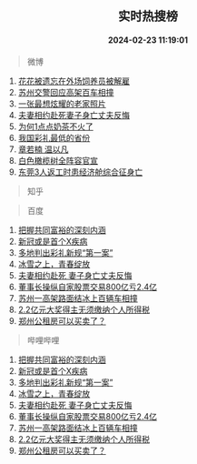 <div align="center"><h2>实时热搜榜</h2><h4>2024-02-23 11:19:01</h4></div>

> 微博  

1. [花花被遗忘在外场饲养员被解雇](https://s.weibo.com/weibo?q=%23%E8%8A%B1%E8%8A%B1%E8%A2%AB%E9%81%97%E5%BF%98%E5%9C%A8%E5%A4%96%E5%9C%BA%E9%A5%B2%E5%85%BB%E5%91%98%E8%A2%AB%E8%A7%A3%E9%9B%87%23&t=31&band_rank=1&Refer=top)<br />
2. [苏州交警回应高架百车相撞](https://s.weibo.com/weibo?q=%23%E8%8B%8F%E5%B7%9E%E4%BA%A4%E8%AD%A6%E5%9B%9E%E5%BA%94%E9%AB%98%E6%9E%B6%E7%99%BE%E8%BD%A6%E7%9B%B8%E6%92%9E%23&t=31&band_rank=2&Refer=top)<br />
3. [一张最想炫耀的老家照片](https://s.weibo.com/weibo?q=%23%E4%B8%80%E5%BC%A0%E6%9C%80%E6%83%B3%E7%82%AB%E8%80%80%E7%9A%84%E8%80%81%E5%AE%B6%E7%85%A7%E7%89%87%23&t=31&band_rank=3&Refer=top)<br />
4. [夫妻相约赴死妻子身亡丈夫反悔](https://s.weibo.com/weibo?q=%23%E5%A4%AB%E5%A6%BB%E7%9B%B8%E7%BA%A6%E8%B5%B4%E6%AD%BB%E5%A6%BB%E5%AD%90%E8%BA%AB%E4%BA%A1%E4%B8%88%E5%A4%AB%E5%8F%8D%E6%82%94%23&t=31&band_rank=4&Refer=top)<br />
5. [为何1点点奶茶不火了](https://s.weibo.com/weibo?q=%23%E4%B8%BA%E4%BD%951%E7%82%B9%E7%82%B9%E5%A5%B6%E8%8C%B6%E4%B8%8D%E7%81%AB%E4%BA%86%23&t=31&band_rank=5&Refer=top)<br />
6. [我国彩礼最低的省份](https://s.weibo.com/weibo?q=%23%E6%88%91%E5%9B%BD%E5%BD%A9%E7%A4%BC%E6%9C%80%E4%BD%8E%E7%9A%84%E7%9C%81%E4%BB%BD%23&t=31&band_rank=6&Refer=top)<br />
7. [章若楠 温以凡](https://s.weibo.com/weibo?q=%E7%AB%A0%E8%8B%A5%E6%A5%A0%20%E6%B8%A9%E4%BB%A5%E5%87%A1&t=31&band_rank=7&Refer=top)<br />
8. [白色橄榄树全阵容官宣](https://s.weibo.com/weibo?q=%23%E7%99%BD%E8%89%B2%E6%A9%84%E6%A6%84%E6%A0%91%E5%85%A8%E9%98%B5%E5%AE%B9%E5%AE%98%E5%AE%A3%23&t=31&band_rank=8&Refer=top)<br />
9. [东莞3人返工时患经济舱综合征身亡](https://s.weibo.com/weibo?q=%23%E4%B8%9C%E8%8E%9E3%E4%BA%BA%E8%BF%94%E5%B7%A5%E6%97%B6%E6%82%A3%E7%BB%8F%E6%B5%8E%E8%88%B1%E7%BB%BC%E5%90%88%E5%BE%81%E8%BA%AB%E4%BA%A1%23&t=31&band_rank=9&Refer=top)<br />

> 知乎  


> 百度  

1. [把握共同富裕的深刻内涵](https://www.baidu.com/s?wd=%E6%8A%8A%E6%8F%A1%E5%85%B1%E5%90%8C%E5%AF%8C%E8%A3%95%E7%9A%84%E6%B7%B1%E5%88%BB%E5%86%85%E6%B6%B5&sa=fyb_news&rsv_dl=fyb_news)<br />
2. [新冠或是首个X疾病](https://www.baidu.com/s?wd=%E6%96%B0%E5%86%A0%E6%88%96%E6%98%AF%E9%A6%96%E4%B8%AAX%E7%96%BE%E7%97%85&sa=fyb_news&rsv_dl=fyb_news)<br />
3. [多地判出彩礼新规“第一案”](https://www.baidu.com/s?wd=%E5%A4%9A%E5%9C%B0%E5%88%A4%E5%87%BA%E5%BD%A9%E7%A4%BC%E6%96%B0%E8%A7%84%E2%80%9C%E7%AC%AC%E4%B8%80%E6%A1%88%E2%80%9D&sa=fyb_news&rsv_dl=fyb_news)<br />
4. [冰雪之上，青春绽放](https://www.baidu.com/s?wd=%E5%86%B0%E9%9B%AA%E4%B9%8B%E4%B8%8A%EF%BC%8C%E9%9D%92%E6%98%A5%E7%BB%BD%E6%94%BE&sa=fyb_news&rsv_dl=fyb_news)<br />
5. [夫妻相约赴死 妻子身亡丈夫反悔](https://www.baidu.com/s?wd=%E5%A4%AB%E5%A6%BB%E7%9B%B8%E7%BA%A6%E8%B5%B4%E6%AD%BB+%E5%A6%BB%E5%AD%90%E8%BA%AB%E4%BA%A1%E4%B8%88%E5%A4%AB%E5%8F%8D%E6%82%94&sa=fyb_news&rsv_dl=fyb_news)<br />
6. [董事长操纵自家股票交易800亿亏2.4亿](https://www.baidu.com/s?wd=%E8%91%A3%E4%BA%8B%E9%95%BF%E6%93%8D%E7%BA%B5%E8%87%AA%E5%AE%B6%E8%82%A1%E7%A5%A8%E4%BA%A4%E6%98%93800%E4%BA%BF%E4%BA%8F2.4%E4%BA%BF&sa=fyb_news&rsv_dl=fyb_news)<br />
7. [苏州一高架路面结冰上百辆车相撞](https://www.baidu.com/s?wd=%E8%8B%8F%E5%B7%9E%E4%B8%80%E9%AB%98%E6%9E%B6%E8%B7%AF%E9%9D%A2%E7%BB%93%E5%86%B0%E4%B8%8A%E7%99%BE%E8%BE%86%E8%BD%A6%E7%9B%B8%E6%92%9E&sa=fyb_news&rsv_dl=fyb_news)<br />
8. [2.2亿元大奖得主无须缴纳个人所得税](https://www.baidu.com/s?wd=2.2%E4%BA%BF%E5%85%83%E5%A4%A7%E5%A5%96%E5%BE%97%E4%B8%BB%E6%97%A0%E9%A1%BB%E7%BC%B4%E7%BA%B3%E4%B8%AA%E4%BA%BA%E6%89%80%E5%BE%97%E7%A8%8E&sa=fyb_news&rsv_dl=fyb_news)<br />
9. [郑州公租房可以买卖了？](https://www.baidu.com/s?wd=%E9%83%91%E5%B7%9E%E5%85%AC%E7%A7%9F%E6%88%BF%E5%8F%AF%E4%BB%A5%E4%B9%B0%E5%8D%96%E4%BA%86%EF%BC%9F&sa=fyb_news&rsv_dl=fyb_news)<br />

> 哔哩哔哩  

1. [把握共同富裕的深刻内涵](https://www.baidu.com/s?wd=%E6%8A%8A%E6%8F%A1%E5%85%B1%E5%90%8C%E5%AF%8C%E8%A3%95%E7%9A%84%E6%B7%B1%E5%88%BB%E5%86%85%E6%B6%B5&sa=fyb_news&rsv_dl=fyb_news)<br />
2. [新冠或是首个X疾病](https://www.baidu.com/s?wd=%E6%96%B0%E5%86%A0%E6%88%96%E6%98%AF%E9%A6%96%E4%B8%AAX%E7%96%BE%E7%97%85&sa=fyb_news&rsv_dl=fyb_news)<br />
3. [多地判出彩礼新规“第一案”](https://www.baidu.com/s?wd=%E5%A4%9A%E5%9C%B0%E5%88%A4%E5%87%BA%E5%BD%A9%E7%A4%BC%E6%96%B0%E8%A7%84%E2%80%9C%E7%AC%AC%E4%B8%80%E6%A1%88%E2%80%9D&sa=fyb_news&rsv_dl=fyb_news)<br />
4. [冰雪之上，青春绽放](https://www.baidu.com/s?wd=%E5%86%B0%E9%9B%AA%E4%B9%8B%E4%B8%8A%EF%BC%8C%E9%9D%92%E6%98%A5%E7%BB%BD%E6%94%BE&sa=fyb_news&rsv_dl=fyb_news)<br />
5. [夫妻相约赴死 妻子身亡丈夫反悔](https://www.baidu.com/s?wd=%E5%A4%AB%E5%A6%BB%E7%9B%B8%E7%BA%A6%E8%B5%B4%E6%AD%BB+%E5%A6%BB%E5%AD%90%E8%BA%AB%E4%BA%A1%E4%B8%88%E5%A4%AB%E5%8F%8D%E6%82%94&sa=fyb_news&rsv_dl=fyb_news)<br />
6. [董事长操纵自家股票交易800亿亏2.4亿](https://www.baidu.com/s?wd=%E8%91%A3%E4%BA%8B%E9%95%BF%E6%93%8D%E7%BA%B5%E8%87%AA%E5%AE%B6%E8%82%A1%E7%A5%A8%E4%BA%A4%E6%98%93800%E4%BA%BF%E4%BA%8F2.4%E4%BA%BF&sa=fyb_news&rsv_dl=fyb_news)<br />
7. [苏州一高架路面结冰上百辆车相撞](https://www.baidu.com/s?wd=%E8%8B%8F%E5%B7%9E%E4%B8%80%E9%AB%98%E6%9E%B6%E8%B7%AF%E9%9D%A2%E7%BB%93%E5%86%B0%E4%B8%8A%E7%99%BE%E8%BE%86%E8%BD%A6%E7%9B%B8%E6%92%9E&sa=fyb_news&rsv_dl=fyb_news)<br />
8. [2.2亿元大奖得主无须缴纳个人所得税](https://www.baidu.com/s?wd=2.2%E4%BA%BF%E5%85%83%E5%A4%A7%E5%A5%96%E5%BE%97%E4%B8%BB%E6%97%A0%E9%A1%BB%E7%BC%B4%E7%BA%B3%E4%B8%AA%E4%BA%BA%E6%89%80%E5%BE%97%E7%A8%8E&sa=fyb_news&rsv_dl=fyb_news)<br />
9. [郑州公租房可以买卖了？](https://www.baidu.com/s?wd=%E9%83%91%E5%B7%9E%E5%85%AC%E7%A7%9F%E6%88%BF%E5%8F%AF%E4%BB%A5%E4%B9%B0%E5%8D%96%E4%BA%86%EF%BC%9F&sa=fyb_news&rsv_dl=fyb_news)<br />
